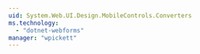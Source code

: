 ```yaml
---
uid: System.Web.UI.Design.MobileControls.Converters
ms.technology: 
  - "dotnet-webforms"
manager: "wpickett"
---
```

